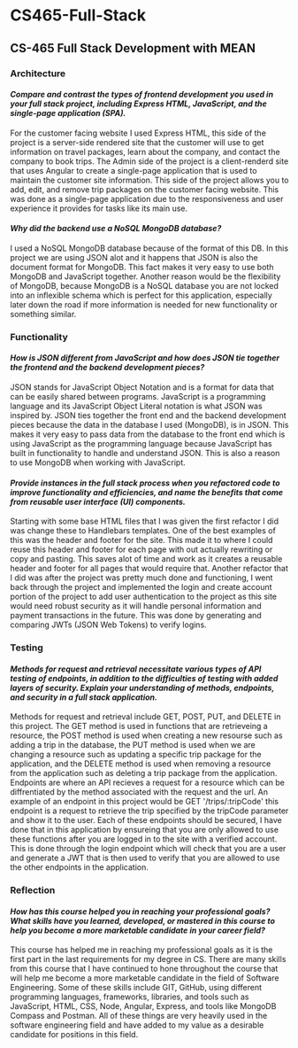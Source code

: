 # CS465-Full-Stack
## CS-465 Full Stack Development with MEAN
### Architecture
#### *Compare and contrast the types of frontend development you used in your full stack project, including Express HTML, JavaScript, and the single-page application (SPA).*
For the customer facing website I used Express HTML, this side of the project is a server-side rendered site that the customer will use to get information on travel packages, learn about the company, and contact the company to book trips. The Admin side of the project is a client-renderd site that uses Angular to create a single-page application that is used to maintain the customer site information. This side of the project allows you to add, edit, and remove trip packages on the customer facing website. This was done as a single-page application due to the responsiveness and user experience it provides for tasks like its main use. 

#### *Why did the backend use a NoSQL MongoDB database?*
I used a NoSQL MongoDB database because of the format of this DB. In this project we are using JSON alot and it happens that JSON is also the document format for MongoDB. This fact makes it very easy to use both MongoDB and JavaScript together.
Another reason would be the flexibility of MongoDB, because MongoDB is a NoSQL database you are not locked into an inflexible schema which is perfect for this application, especially later down the road if more information is needed for new functionality or something similar.

### Functionality
#### *How is JSON different from JavaScript and how does JSON tie together the frontend and the backend development pieces?*
JSON stands for JavaScript Object Notation and is a format for data that can be easily shared between programs. JavaScript is a programming language and its JavaScript Object Literal notation is what JSON was inspired by. JSON ties together the front end and the backend development pieces because the data in the database I used (MongoDB), is in JSON. This makes it very easy to pass data from the database to the front end which is using JavaScript as the programming language because JavaScript has built in functionality to handle and understand JSON. This is also a reason to use MongoDB when working with JavaScript.

#### *Provide instances in the full stack process when you refactored code to improve functionality and efficiencies, and name the benefits that come from reusable user interface (UI) components.*
Starting with some base HTML files that I was given the first refactor I did was change these to Handlebars templates. One of the best examples of this was the header and footer for the site. This made it to where I could reuse this header and footer for each page with out actually rewriting or copy and pasting. This saves alot of time and work as it creates a reusable header and footer for all pages that would require that. Another refactor that I did was after the project was pretty much done and functioning, I went back through the project and implemented the login and create account portion of the project to add user authentication to the project as this site would need robust security as it will handle personal information and payment transactions in the future. This was done by generating and comparing JWTs (JSON Web Tokens) to verify logins.

### Testing
#### *Methods for request and retrieval necessitate various types of API testing of endpoints, in addition to the difficulties of testing with added layers of security. Explain your understanding of methods, endpoints, and security in a full stack application.*
Methods for request and retrieval include GET, POST, PUT, and DELETE in this project. The GET method is used in functions that are retrieveing a resource, the POST method is used when creating a new resourse such as adding a trip in the database, the PUT method is used when we are changing a resource such as updating a specific trip package for the application, and the DELETE method is used when removing a resource from the application such as deleting a trip package from the application. Endpoints are where an API recieves a request for a resource which can be diffrentiated by the method associated with the request and the url. An example of an endpoint in this project would be GET '/trips/:tripCode' this endpoint is a request to retrieve the trip specified by the tripCode parameter and show it to the user. Each of these endpoints should be secured, I have done that in this application by ensureing that you are only allowed to use these functions after you are logged in to the site with a verified account. This is done through the login endpoint which will check that you are a user and generate a JWT that is then used to verify that you are allowed to use the other endpoints in the application.

### Reflection
#### *How has this course helped you in reaching your professional goals? What skills have you learned, developed, or mastered in this course to help you become a more marketable candidate in your career field?*
This course has helped me in reaching my professional goals as it is the first part in the last requirements for my degree in CS. There are many skills from this course that I have continued to hone throughout the course that will help me become a more marketable candidate in the field of Software Engineering. Some of these skills include GIT, GitHub, using different programming languages, frameworks, libraries, and tools such as JavaScript, HTML, CSS, Node, Angular, Express, and tools like MongoDB Compass and Postman. All of these things are very heavily used in the software engineering field and have added to my value as a desirable candidate for positions in this field.
